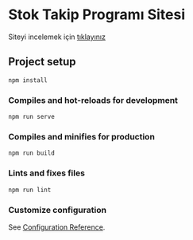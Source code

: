 # Stok Takip Programı Sitesi
Siteyi incelemek için [tıklayınız](https://eloquent-hugle-f2c8f8.netlify.app/)

## Project setup
```
npm install
```

### Compiles and hot-reloads for development
```
npm run serve
```

### Compiles and minifies for production
```
npm run build
```

### Lints and fixes files
```
npm run lint
```

### Customize configuration
See [Configuration Reference](https://cli.vuejs.org/config/).
